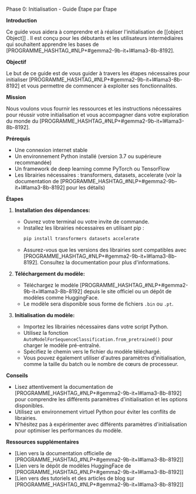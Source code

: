   Phase 0: Initialisation - Guide Étape par Étape

**Introduction**

Ce guide vous aidera à comprendre et à réaliser l'initialisation de  [[object Object]] . Il est conçu pour les débutants et les utilisateurs intermédiaires qui souhaitent apprendre les bases de  [PROGRAMME_HASHTAG_#NLP+#gemma2-9b-it+l#lama3-8b-8192].

**Objectif**

Le but de ce guide est de vous guider à travers les étapes nécessaires pour initialiser [PROGRAMME_HASHTAG_#NLP+#gemma2-9b-it+l#lama3-8b-8192] et vous permettre de commencer à exploiter ses fonctionnalités.

**Mission**

Nous voulons vous fournir les ressources et les instructions nécessaires pour réussir votre initialisation et vous accompagner dans votre exploration du monde du [PROGRAMME_HASHTAG_#NLP+#gemma2-9b-it+l#lama3-8b-8192].

**Prérequis**

* Une connexion internet stable
* Un environnement Python installé (version 3.7 ou supérieure recommandée)
* Un framework de deep learning comme PyTorch ou TensorFlow
* Les librairies nécessaires : transformers, datasets, accelerate (voir la documentation de [PROGRAMME_HASHTAG_#NLP+#gemma2-9b-it+l#lama3-8b-8192] pour les détails)

**Étapes**

1. **Installation des dépendances:**
    * Ouvrez votre terminal ou votre invite de commande.
    * Installez les librairies nécessaires en utilisant pip :
       ```bash
       pip install transformers datasets accelerate
       ```
    * Assurez-vous que les versions des librairies sont compatibles avec [PROGRAMME_HASHTAG_#NLP+#gemma2-9b-it+l#lama3-8b-8192]. Consultez la documentation pour plus d'informations.

2. **Téléchargement du modèle:**
    * Téléchargez le modèle [PROGRAMME_HASHTAG_#NLP+#gemma2-9b-it+l#lama3-8b-8192] depuis le site officiel ou un dépôt de modèles comme HuggingFace.
    * Le modèle sera disponible sous forme de fichiers `.bin` ou `.pt`.

3. **Initialisation du modèle:**
    * Importez les librairies nécessaires dans votre script Python.
    * Utilisez la fonction `AutoModelForSequenceClassification.from_pretrained()` pour charger le modèle pré-entraîné.
    * Spécifiez le chemin vers le fichier du modèle téléchargé.
    * Vous pouvez également utiliser d'autres paramètres d'initialisation, comme la taille du batch ou le nombre de cœurs de processeur.

**Conseils**

* Lisez attentivement la documentation de [PROGRAMME_HASHTAG_#NLP+#gemma2-9b-it+l#lama3-8b-8192] pour comprendre les différents paramètres d'initialisation et les options disponibles.
* Utilisez un environnement virtuel Python pour éviter les conflits de librairies.
* N'hésitez pas à expérimenter avec différents paramètres d'initialisation pour optimiser les performances du modèle.

**Ressources supplémentaires**

* [Lien vers la documentation officielle de [PROGRAMME_HASHTAG_#NLP+#gemma2-9b-it+l#lama3-8b-8192]]
* [Lien vers le dépôt de modèles HuggingFace de [PROGRAMME_HASHTAG_#NLP+#gemma2-9b-it+l#lama3-8b-8192]]
* [Lien vers des tutoriels et des articles de blog sur [PROGRAMME_HASHTAG_#NLP+#gemma2-9b-it+l#lama3-8b-8192]]



